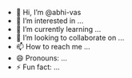 - 👋 Hi, I’m @abhi-vas
- 👀 I’m interested in ...
- 🌱 I’m currently learning ...
- 💞️ I’m looking to collaborate on ...
- 📫 How to reach me ...
- 😄 Pronouns: ...
- ⚡ Fun fact: ...

<!---
abhi-vas/abhi-vas is a ✨ special ✨ repository because its `README.md` (this file) appears on your GitHub profile.
You can click the Preview link to take a look at your changes.
--->
